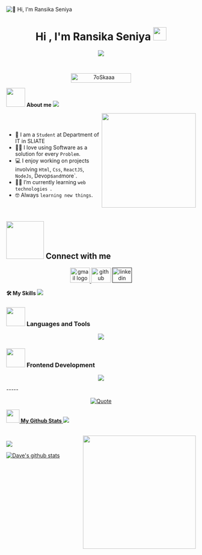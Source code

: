 ![👋 Hi, I'm Ransika Seniya](https://mir-s3-cdn-cf.behance.net/project_modules/max_1200/79731568097599.5b50bca477735.jpg)
<h1 align="center">Hi , I'm Ransika Seniya <img src="https://media.giphy.com/media/hvRJCLFzcasrR4ia7z/giphy.gif" width="35"></h1>


<p align="center">
  <a href="https://github.com/DenverCoder1/readme-typing-svg"><img src="https://readme-typing-svg.herokuapp.com?font=Time+New+Roman&color=%23C8BE25&size=25&center=true&vCenter=true&width=600&height=100&lines=Software+Engineer+Student;Computer+Science+Student;Competitive+Programmer;Always+learning+new+things"></a>
</p>

<br>

<p align="center"> 
	<img src="https://komarev.com/ghpvc/?username=RansikaSeniya&label=Profile%20views&color=0047AB&style=plastic?" alt="7oSkaaa" height=25px, width=160px/> 
</p>

	
 <picture><img src = "https://github.com/7oSkaaa/7oSkaaa/blob/main/Images/about_me.gif?raw=true" width = 50px></picture> <b>About me</b>
 <img src="https://user-images.githubusercontent.com/73097560/115834477-dbab4500-a447-11eb-908a-139a6edaec5c.gif">

<picture> <img align="right" src="https://github.com/7oSkaaa/7oSkaaa/blob/main/Images/Right_Side.gif?raw=true" width = 250px></picture>

<br><br>

- :school: I am a `Student` at Department of IT in SLIATE
- :technologist: I love using Software as a solution for every `Problem`.
- :computer: I enjoy working on projects involving `Html`, `Css`, `ReactJS`, `NodeJs`, Devops` and `more`.
- :student: I’m currently learning `web technologies `.
- :nerd_face: Always `learning new things`.
<br>

<!-- Connect With Me -->
 ## <picture> <img src="https://github.com/7oSkaaa/7oSkaaa/blob/main/Images/Connect-with-me.gif?raw=true" width="100px"> </picture> Connect with me
 
<div align="center">
  <a href="https://mail.google.com/mail/?view=cm&fs=1&to=bandararansika310@gmail.com" target="_blank">
  <img src="https://raw.githubusercontent.com/maurodesouza/profile-readme-generator/master/src/assets/icons/social/gmail/default.svg" width="52" height="40" alt="gmail logo"/>
</a>
  <a href="https://github.com/RansikaSeniya"><img src="https://skillicons.dev/icons?i=github&theme=dark&perline=13" width="52" height="40" alt="github logo" /></a>
  <a href=""><img src="https://raw.githubusercontent.com/maurodesouza/profile-readme-generator/master/src/assets/icons/social/linkedin/default.svg" width="52" height="40" alt="linkedin logo"  /></a>
</div>

<b>🛠️ My Skills</b>
<img src="https://user-images.githubusercontent.com/73097560/115834477-dbab4500-a447-11eb-908a-139a6edaec5c.gif">

### <picture> <img src = "https://github.com/7oSkaaa/7oSkaaa/blob/main/Images/Programming_Languages.gif?raw=true" width = 50px>  </picture> Languages and Tools

<p align="center">
  <a href="https://skillicons.dev">
  <img src="https://skillicons.dev/icons?i=html,css,bootstrap,tailwind,sass,js,react,nodejs,java,cs,php,laravel,py,flask,mysql,git,github,idea,notion,vscode,visualstudio,figma&theme=dark&perline=13"/>
 </a>
</p>

### <picture> <img src = "https://github.com/7oSkaaa/7oSkaaa/blob/main/Images/Front_End.gif?raw=true" width = 50px>  </picture> Frontend Development
<p align="center">
  <a href="https://skillicons.dev">
<img src="https://skillicons.dev/icons?i=html,css,js,react,bootstrap,tailwind&theme=dark&perline=13"/>
 </a>
</p>
-----

<p align = "center">
	<a href="https://github.com/piyushsuthar/github-readme-quotes"> <img alt = "Quote" src="https://quotes-github-readme.vercel.app/api?type=horizontal&theme=tokyonight&animation=grow_out_in&quoteCategory=programming">
</p>

<!-- My Github Stats -->
<img src="https://media.giphy.com/media/iY8CRBdQXODJSCERIr/giphy.gif" width="35"><b> My Github Stats </b>
<img src="https://user-images.githubusercontent.com/73097560/115834477-dbab4500-a447-11eb-908a-139a6edaec5c.gif">

<br>

<div align="center">
    <img align="right"src="https://media.giphy.com/media/dWesBcTLavkZuG35MI/giphy.gif" width="300" height="300"/>
  </div>
<p align="left"><a href="https://github.com/RansikaSeniya"><img src="https://github-readme-stats.vercel.app/api/top-langs/?username=RansikaSeniya&theme=tokyonight" /></a></p>
<p align="left" ><a href="https://github.com/RansikaSeniya"><img align="center" src="https://github-readme-stats.vercel.app/api?username=RansikaSeniya&show_icons=true&theme=tokyonight&line_height=27" alt="Dave's github stats"/</a></p> 
<br/>
<br/>
